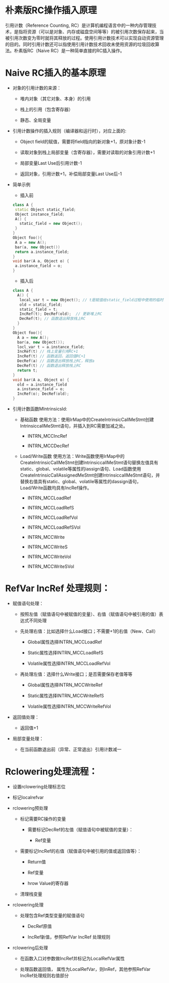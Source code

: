 # 朴素版RC操作插入原理

引用计数（Reference Counting, RC）是计算机编程语言中的一种内存管理技术，是指将资源（可以是对象、内存或磁盘空间等等）的被引用次数保存起来，当被引用次数变为零时就将其释放的过程。使用引用计数技术可以实现自动资源管理的目的。同时引用计数还可以指使用引用计数技术回收未使用资源的垃圾回收算法。朴素版RC（Naive RC）是一种简单直接的RC插入操作。


Naive RC插入的基本原理
======================

- 对象的引用计数的来源：

   - 堆内对象（其它对象、本身）的引用   

   - 栈上的引用（包含寄存器）

   - 静态、全局变量

- 引用计数操作的插入规则（编译器和运行时），对应上面的:   

   - Object field的赋值，需要将field指向的新对象+1，原对象计数-1

   - 读取对象到栈上局部变量（含寄存器），需要对读取的对象引用计数+1

   - 局部变量Last Use后引用计数-1

   - 返回对象，引用计数+1，补偿局部变量Last Use后-1

-   简单示例

    - 插入前

     ```cpp
    class A {
      static Object static_field;
      Object instance_field;
      A() {
        static_field = new Object();
      }
    }
    Object foo(){
      A a = new A();
      bar(a, new Object())
      return a.instance_field;
    }
    void bar(A a, Object o) {
      a.instance_field = o;
    }
    ```	
   
    - 插入后

    ```cpp 
    class A {
      A() {
       local_var t = new Object(); // t是赋值给static_field过程中使用的临时变量
       old = static_field;
       static_field = t;
       IncRef(t); DecRef(old);  // 更新堆上RC
       DecRef(t); // 函数退出释放栈上RC
      }
    }
    Object foo(){
      A a = new A();
      bar(a, new Object());
      locl_var t = a.instance_field;
      IncRef(t) // 栈上变量引用RC+1
      IncRef(t) // 函数返回，返回值RC+1
      DecRef(a) // 函数退出释放栈上RC，释放a
      DecRef(t) // 函数退出释放栈上RC
      return t;
    }
    void bar(A a, Object o) {
      old = a.instance_field
      a.instance_field = o;
      IncRef(o); DecRef(old);
    }
     ```


- 引用计数函数MIntrinsicsId:

   - 基础函数
    使用方法：使用IrMap中的CreateIntrinsicCallMeStmt创建IntrinsiccallMeStmt语句，并插入到RC需要加减之处。

      - INTRN_MCCIncRef

      - INTRN_MCCDecRef

   - Load/Write函数
    使用方法：Write函数使用IrMap中的CreateIntrinsicCallMeStmt创建IntrinsiccallMeStmt语句替换左值具有static、global、volatile等属性的iassign语句、Load函数使用CreateIntrinsicCallAssignedMeStmt创建IntrinsiccallMeStmt语句，并替换右值具有static、global、volatile等属性的dassign语句，Load/Write函数均具有IncRef操作。

      -   INTRN_MCCLoadRef

      -   INTRN_MCCLoadRefS

      -   INTRN_MCCLoadRefVol

      -   INTRN_MCCLoadRefSVol

      -   INTRN_MCCWrite

      -   INTRN_MCCWriteS

      -   INTRN_MCCWriteVol

      -   INTRN_MCCWriteSVol

RefVar IncRef 处理规则：
========================

- 赋值语句处理：

   - 按照左值（赋值语句中被赋值的变量）、右值（赋值语句中被引用的值）表达式不同处理

   - 先处理右值：比如选择什么Load接口；不需要+1的右值（New、Call）

      - Global属性选择INTRN_MCCLoadRef

      - Static属性选择INTRN_MCCLoadRefS

      - Volatile属性选择INTRN_MCCLoadRefVol

   - 再处理左值：选择什么Write接口；是否需要保存老值等等

      - Global属性选择INTRN_MCCWriteRef

      - Static属性选择INTRN_MCCWriteRefS

      - Volatile属性选择INTRN_MCCWriteRefVol

-   返回值处理：

    - 返回值+1

- 局部变量处理：

   - 在当前函数退出前（异常、正常退出）引用计数减一

Rclowering处理流程：
====================

- 设置rclowering处理标志位
- 标记localrefvar

- rclowering预处理

   - 标记需要RC操作的变量

      - 需要标记DecRef的左值（赋值语句中被赋值的变量）：

         - Ref变量

   - 需要标记IncRef的右值（赋值语句中被引用的值或返回值等）：

      - Return值

      - Ref变量

     - hrow Value的寄存器

   - 清理栈变量

- rclowering处理

   - 处理包含Ref类型变量的赋值语句

      - DecRef原值

      - IncRef新值，参照RefVar IncRef 处理规则

- rclowering后处理

   - 在函数入口对参数做IncRef并标记为LocalRefVar属性

   - 处理函数返回值， 属性为LocalRefVar，则InRef，其他参照RefVar IncRef处理规则右值部分
